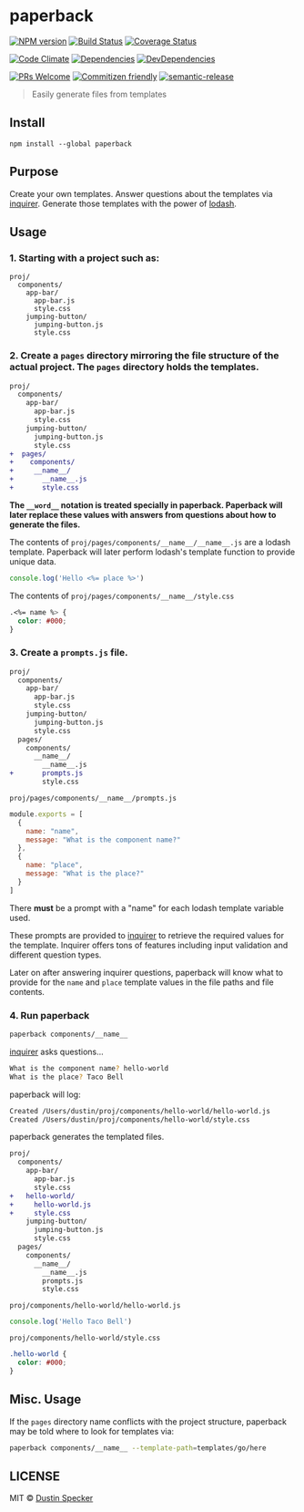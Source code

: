 # paperback
[![NPM version](https://badge.fury.io/js/paperback.svg)](https://badge.fury.io/js/paperback)
[![Build Status](https://travis-ci.org/dustinspecker/paperback.svg)](https://travis-ci.org/dustinspecker/paperback)
[![Coverage Status](https://img.shields.io/coveralls/dustinspecker/paperback.svg)](https://coveralls.io/r/dustinspecker/paperback?branch=master)

[![Code Climate](https://codeclimate.com/github/dustinspecker/paperback/badges/gpa.svg)](https://codeclimate.com/github/dustinspecker/paperback)
[![Dependencies](https://david-dm.org/dustinspecker/paperback.svg)](https://david-dm.org/dustinspecker/paperback/#info=dependencies&view=table)
[![DevDependencies](https://david-dm.org/dustinspecker/paperback/dev-status.svg)](https://david-dm.org/dustinspecker/paperback/#info=devDependencies&view=table)

[![PRs Welcome](https://img.shields.io/badge/PRs-welcome-brightgreen.svg?style=flat-square)](http://makeapullrequest.com)
[![Commitizen friendly](https://img.shields.io/badge/commitizen-friendly-brightgreen.svg)](http://commitizen.github.io/cz-cli/)
[![semantic-release](https://img.shields.io/badge/%20%20%F0%9F%93%A6%F0%9F%9A%80-semantic--release-e10079.svg)](https://github.com/semantic-release/semantic-release)

> Easily generate files from templates

## Install
```
npm install --global paperback
```

## Purpose

Create your own templates. Answer questions about the templates via [inquirer](https://github.com/SBoudrias/Inquirer.js/tree/v0.12.0). Generate those templates with the power of [lodash](https://lodash.com/docs#template).

## Usage
### 1. Starting with a project such as:
```
proj/
  components/
    app-bar/
      app-bar.js
      style.css
    jumping-button/
      jumping-button.js
      style.css
```
### 2. Create a `pages` directory mirroring the file structure of the actual project. The `pages` directory holds the templates.
```diff
proj/
  components/
    app-bar/
      app-bar.js
      style.css
    jumping-button/
      jumping-button.js
      style.css
+  pages/
+    components/
+     __name__/
+       __name__.js
+       style.css
```
**The `__word__` notation is treated specially in paperback. Paperback will later replace these values with answers from questions about how to generate the files.**

The contents of `proj/pages/components/__name__/__name__.js` are a lodash template. Paperback will later perform lodash's template function to provide unique data.
```javascript
console.log('Hello <%= place %>')
```

The contents of `proj/pages/components/__name__/style.css`
```css
.<%= name %> {
  color: #000;
}
```
### 3. Create a `prompts.js` file.
```diff
proj/
  components/
    app-bar/
      app-bar.js
      style.css
    jumping-button/
      jumping-button.js
      style.css
  pages/
    components/
      __name__/
        __name__.js
+       prompts.js
        style.css
```

`proj/pages/components/__name__/prompts.js`
```js
module.exports = [
  {
    name: "name",
    message: "What is the component name?"
  },
  {
    name: "place",
    message: "What is the place?"
  }
]
```
There **must** be a prompt with a "name" for each lodash template variable used.

These prompts are provided to [inquirer](https://github.com/SBoudrias/Inquirer.js/tree/v0.12.0) to retrieve the required values for the template. Inquirer offers tons of features including input validation and different question types.

Later on after answering inquirer questions, paperback will know what to provide for the `name` and `place` template values in the file paths and file contents.

### 4. Run paperback
```bash
paperback components/__name__
```

[inquirer](https://github.com/SBoudrias/Inquirer.js/tree/v0.12.0) asks questions...
```bash
What is the component name? hello-world
What is the place? Taco Bell
```

paperback will log:
```bash
Created /Users/dustin/proj/components/hello-world/hello-world.js
Created /Users/dustin/proj/components/hello-world/style.css
```

paperback generates the templated files.
```diff
proj/
  components/
    app-bar/
      app-bar.js
      style.css
+   hello-world/
+     hello-world.js
+     style.css
    jumping-button/
      jumping-button.js
      style.css
  pages/
    components/
      __name__/
        __name__.js
        prompts.js
        style.css
```

`proj/components/hello-world/hello-world.js`
```javascript
console.log('Hello Taco Bell')
```

`proj/components/hello-world/style.css`
```css
.hello-world {
  color: #000;
}
```

## Misc. Usage

If the `pages` directory name conflicts with the project structure, paperback may be told where to look for templates via:

```bash
paperback components/__name__ --template-path=templates/go/here
```

## LICENSE
MIT © [Dustin Specker](https://github.com/dustinspecker)
